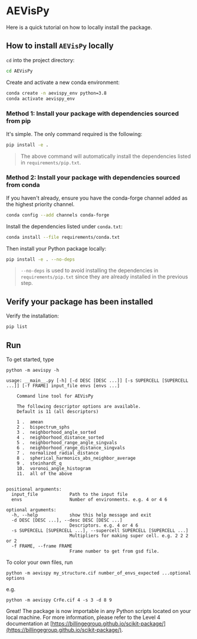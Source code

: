 # AEVisPy

Here is a quick tutorial on how to locally install the package.

## How to install `AEVisPy` locally

`cd` into the project directory:

```bash
cd AEVisPy
```

Create and activate a new conda environment:

```bash
conda create -n aevispy_env python=3.8
conda activate aevispy_env
```

### Method 1: Install your package with dependencies sourced from pip

It's simple. The only command required is the following:

```bash
pip install -e .
```

> The above command will automatically install the dependencies listed in `requirements/pip.txt`.

### Method 2: Install your package with dependencies sourced from conda

If you haven't already, ensure you have the conda-forge channel added as the highest priority channel.

```bash
conda config --add channels conda-forge
```

Install the dependencies listed under `conda.txt`:

```bash
conda install --file requirements/conda.txt
```

Then install your Python package locally:

```bash
pip install -e . --no-deps
```

> `--no-deps` is used to avoid installing the dependencies in `requirements/pip.txt` since they are already installed in the previous step.

## Verify your package has been installed

Verify the installation:

```bash
pip list
```

## Run

To get started, type

```
python -m aevispy -h

usage: __main__.py [-h] [-d DESC [DESC ...]] [-s SUPERCELL [SUPERCELL ...]] [-f FRAME] input_file envs [envs ...]

    Command line tool for AEVisPy

    The following descriptor options are available.
    Default is 11 (all descriptors)

    1 .  amean
    2 .  bispectrum_sphs
    3 .  neighborhood_angle_sorted
    4 .  neighborhood_distance_sorted
    5 .  neighborhood_range_angle_singvals
    6 .  neighborhood_range_distance_singvals
    7 .  normalized_radial_distance
    8 .  spherical_harmonics_abs_neighbor_average
    9 .  steinhardt_q
    10.  voronoi_angle_histogram
    11.  all of the above


positional arguments:
  input_file            Path to the input file
  envs                  Number of environments. e.g. 4 or 4 6

optional arguments:
  -h, --help            show this help message and exit
  -d DESC [DESC ...], --desc DESC [DESC ...]
                        Descriptors. e.g. 4 or 4 6
  -s SUPERCELL [SUPERCELL ...], --supercell SUPERCELL [SUPERCELL ...]
                        Multipliers for making super cell. e.g. 2 2 2 or 2
  -f FRAME, --frame FRAME
                        Frame number to get from gsd file.
```

To color your own files, run

```
python -m aevispy my_structure.cif number_of_envs_expected ...optional options
```

e.g.

```
python -m aevispy CrFe.cif 4 -s 3 -d 8 9
```

Great! The package is now importable in any Python scripts located on your local machine. For more information, please refer to the Level 4 documentation at [https://billingegroup.github.io/scikit-package/](https://billingegroup.github.io/scikit-package/).
